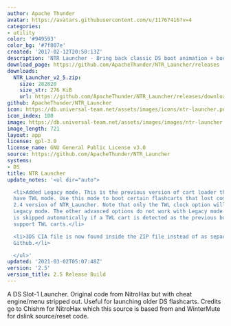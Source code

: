 ```yaml
---
author: Apache Thunder
avatar: https://avatars.githubusercontent.com/u/11767416?v=4
categories:
- utility
color: '#949593'
color_bg: '#7f807e'
created: '2017-02-12T20:50:13Z'
description: 'NTR Launcher - Bring back classic DS boot animation + boot older flashcarts! '
download_page: https://github.com/ApacheThunder/NTR_Launcher/releases
downloads:
  NTR_Launcher_v2_5.zip:
    size: 282820
    size_str: 276 KiB
    url: https://github.com/ApacheThunder/NTR_Launcher/releases/download/2.5/NTR_Launcher_v2_5.zip
github: ApacheThunder/NTR_Launcher
icon: https://db.universal-team.net/assets/images/icons/ntr-launcher.png
icon_index: 180
image: https://db.universal-team.net/assets/images/images/ntr-launcher.png
image_length: 721
layout: app
license: gpl-3.0
license_name: GNU General Public License v3.0
source: https://github.com/ApacheThunder/NTR_Launcher
systems:
- DS
title: NTR Launcher
update_notes: '<ul dir="auto">

  <li>Added Legacy mode. This is the previous version of cart loader that doesn''t
  have TWL mode. Use this mode to boot certain flashcarts that lost compatiblity with
  2.4 version of NTR_Launcher. Note that only the TWL clock option will work with
  Legacy mode. The other advanced options do not work with Legacy mode. Legacy mode
  is skipped automatically if a TWL cart is detected as the previous bootloader doesn''t
  support TWL carts.</li>

  <li>3DS CIA file is now found inside the ZIP file instead of as separate asset on
  Github.</li>

  </ul>'
updated: '2021-03-02T05:07:48Z'
version: '2.5'
version_title: 2.5 Release Build
---
```

A DS Slot-1 Launcher. Original code from NitroHax but with cheat engine/menu stripped out. Useful for launching older DS flashcarts.
Credits go to Chishm for NitroHax which this source is based from and WinterMute for dslink source/reset code.